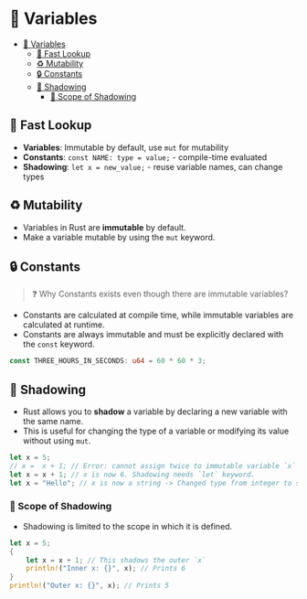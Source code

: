 # 📮 Variables

- [📮 Variables](#-variables)
  - [👀 Fast Lookup](#-fast-lookup)
  - [♻️ Mutability](#️-mutability)
  - [🔒 Constants](#-constants)
  - [👥 Shadowing](#-shadowing)
    - [👻 Scope of Shadowing](#-scope-of-shadowing)

## 👀 Fast Lookup

- **Variables**: Immutable by default, use `mut` for mutability
- **Constants**: `const NAME: type = value;` - compile-time evaluated
- **Shadowing**: `let x = new_value;` - reuse variable names, can change types

## ♻️ Mutability

- Variables in Rust are **immutable** by default.
- Make a variable mutable by using the `mut` keyword.

## 🔒 Constants

> ❓ Why Constants exists even though there are immutable variables?

- Constants are calculated at compile time, while immutable variables are calculated at runtime.
- Constants are always immutable and must be explicitly declared with the `const` keyword.

```rust
const THREE_HOURS_IN_SECONDS: u64 = 60 * 60 * 3;
```

## 👥 Shadowing

- Rust allows you to **shadow** a variable by declaring a new variable with the same name.
- This is useful for changing the type of a variable or modifying its value without using `mut`.

```rust
let x = 5;
// x =  x + 1; // Error: cannot assign twice to immutable variable `x`
let x = x + 1; // x is now 6. Shadowing needs `let` keyword.
let x = "Hello"; // x is now a string -> Changed type from integer to string
```

### 👻 Scope of Shadowing

- Shadowing is limited to the scope in which it is defined.

```rust
let x = 5;
{
    let x = x + 1; // This shadows the outer `x`
    println!("Inner x: {}", x); // Prints 6
}
println!("Outer x: {}", x); // Prints 5
```
